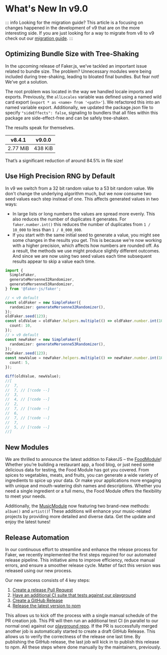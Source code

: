 # What's New In v9.0

::: info Looking for the migration guide?
This article is a focusing on changes happened in the development of v9 that are on the more interesting side.
If you are just looking for a way to migrate from v8 to v9 check out our [migration guide](https://v9.fakerjs.dev/guide/upgrading).
:::

## Optimizing Bundle Size with Tree-Shaking

In the upcoming release of Faker.js, we’ve tackled an important issue related to bundle size. The problem? Unnecessary modules were being included during tree-shaking, leading to bloated final bundles. But fear not! We’ve got a solution.

The root problem was located in the way we handled locale imports and exports. Previously, the `allLocales` variable was defined using a named wild card export (`export * as <name> from '<path>'`). We refactored this into an named variable export. Additionally, we updated the package.json file to specify `"sideEffects": false`, signaling to bundlers that all files within this package are side-effect-free and can be safely tree-shaken.

The results speak for themselves.

| v8.4.1   | v9.0.0  |
| -------- | ------- |
| 2.77 MiB | 438 KiB |

That’s a significant reduction of around 84.5% in file size!

## Use High Precision RNG by Default

In v9 we switch from a 32 bit random value to a 53 bit random value.
We don't change the underlying algorithm much, but we now consume two seed values each step instead of one.
This affects generated values in two ways:

- In large lists or long numbers the values are spread more evenly.
  This also reduces the number of duplicates it generates.
  For `faker.number.int()` this reduces the number of duplicates from `1 / 10_000` to less than `1 / 8_000_000`.
- If you start with the same initial seed to generate a value, you might see some changes in the results you get.
  This is because we're now working with a higher precision, which affects how numbers are rounded off.
  As a result, the methods we use might produce slightly different outcomes.
  And since we are now using two seed values each time subsequent results appear to skip a value each time.

```ts
import {
  SimpleFaker,
  generateMersenne32Randomizer,
  generateMersenne53Randomizer,
} from '@faker-js/faker';

// < v9 default
const oldFaker = new SimpleFaker({
  randomizer: generateMersenne32Randomizer(),
});
oldFaker.seed(123);
const oldValue = oldFaker.helpers.multiple(() => oldFaker.number.int(10), {
  count: 10,
});
// > v9 default
const newFaker = new SimpleFaker({
  randomizer: generateMersenne53Randomizer(),
});
newFaker.seed(123);
const newValue = newFaker.helpers.multiple(() => newFaker.number.int(10), {
  count: 5,
});

diff(oldValue, newValue);
//[
//  7,
//  7, // [!code --]
//  3,
//  4, // [!code --]
//  2,
//  7, // [!code --]
//  6,
//  7, // [!code --]
//  7,
//  5, // [!code --]
//]
```

## New Modules

We are thrilled to announce the latest addition to FakerJS – the [FoodModule](https://v9.fakerjs.dev/api/food.html)!
Whether you’re building a restaurant app, a food blog, or just need some delicious data for testing, the Food Module has got you covered.
From spices to vegetables, meats, and fruits, you can generate a wide variety of ingredients to spice up your data.
Or make your applications more engaging with unique and mouth-watering dish names and descriptions. 
Whether you need a single ingredient or a full menu, the Food Module offers the flexibility to meet your needs.

Additionally, the [MusicModule](https://v9.fakerjs.dev/api/music.html) now featuring two brand-new methods: `album()` and `artist()`!
These additions will enhance your music-related projects by providing more detailed and diverse data.
Get the update and enjoy the latest tunes!

## Release Automation

In our continuous effort to streamline and enhance the release process for Faker, we recently implemented the first steps required for our automated release pipeline.
This initiative aims to improve efficiency, reduce manual errors, and ensure a smoother release cycle.
Matter of fact this version was released using our new process.

Our new process consists of 4 key steps:

1. [Create a release Pull Request](https://github.com/faker-js/faker/pull/2981)
1. [Have an additional CI suite that tests against our playground](https://github.com/faker-js/faker/pull/2988)
1. [Create a GitHub Release](https://github.com/faker-js/faker/pull/2990)
1. [Release the latest version to npm](https://github.com/faker-js/faker/pull/2991)

This allows us to kick off the process with a single manual schedule of the PR creation job.
This PR will then run an additional test CI (in parallel to our normal one) against our [playground repo](https://github.com/faker-js/playground).
If the PR is successfully merged another job is automatically started to create a draft GitHub Release.
This allows us to verify the correctness of the release one last time. 
By publishing the GitHub release, the last job will kick in to publish this release to npm.
All these steps where done manually by the maintainers, previously.


